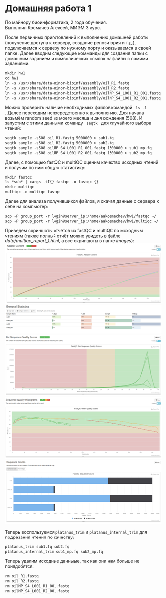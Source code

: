 # Домашняя работа 1
По майнору биоинформатика, 2 года обучения.  
Выполнил Космачев Алексей, МИЭМ 3 курс.

После первичных приготовлений к выполнению домашней работы (получение доступа к серверу, создание репозитория и т.д.), подключаемся к серверу по нужному порту и оказываемся в своей папке. Далее вводим следующие комманды для создания папки с домашним заданием и символических ссылок на файлы с самими заданиями:  

    mkdir hw1
    cd hw1
    ln -s /usr/share/data-minor-bioinf/assembly/oil_R1.fastq
    ln -s /usr/share/data-minor-bioinf/assembly/oil_R2.fastq
    ln -s /usr/share/data-minor-bioinf/assembly/oilMP_S4_L001_R1_001.fastq
    ln -s /usr/share/data-minor-bioinf/assembly/oilMP_S4_L001_R2_001.fastq

Moжно проверить наличие необходимых файлов командой <code> ls -l </code>. Далее переходим непосредственно к выполнению. Для начала возьмём random seed из моего месяца и дня рождения (508). И запустим с этими данными команду <code> seqtk </code> для случайного выбора чтений:

    seqtk sample -s508 oil_R1.fastq 5000000 > sub1.fq
    seqtk sample -s508 oil_R2.fastq 5000000 > sub2.fq
    seqtk sample -s508 oilMP_S4_L001_R1_001.fastq 1500000 > sub1_mp.fq
    seqtk sample -s508 oilMP_S4_L001_R2_001.fastq 1500000 > sub2_mp.fq

Далее, с помощью fastQC и multiQC оценим качество исходных чтений и получим по ним общую статистику:

    mkdir fastqc
    ls *sub* | xargs -tI{} fastqc -o fastqc {}
    mkdir multiqc
    multiqc -o multiqc fastqc

Далее для анализа получившихся файлов, я скачал данные с сервера к себе на компьютер:

    scp -P group_port -r login@server_ip:/home/aakosmachev/hw1/fastqc ~/
    scp -P group_port -r login@server_ip:/home/aakosmachev/hw1/multiqc ~/

Приведём скриншоты отчётов из fastQC и multiQC по мсходным чтениям (также полный отчёт можно увидеть в файле *data/multiqc_report_1.html*, а все скриншоты в папке *images*):  
![](https://github.com/TheMostKnown/hse21_hw1/blob/main/images/Adapter_content_1.png)  
![](https://github.com/TheMostKnown/hse21_hw1/blob/main/images/General_statisctics_1.png)  
![](https://github.com/TheMostKnown/hse21_hw1/blob/main/images/Per_seq_qual_scores_1.png)  
![](https://github.com/TheMostKnown/hse21_hw1/blob/main/images/Seq_qual_hist_1.png)  
![](https://github.com/TheMostKnown/hse21_hw1/blob/main/images/Sequence_Counts_1.png)  

Теперь воспользуемся <code>platanus_trim</code> и <code>platanus_internal_trim</code> для подрезания чтения по качеству:

    platanus_trim sub1.fq sub2.fq
    platanus_internal_trim sub1_mp.fq sub2_mp.fq
    
Теперь удалим исходные данныые, так как они нам больше не понядобятся:

    rm oil_R1.fastq
    rm oil_R2.fastq
    rm oilMP_S4_L001_R1_001.fastq
    rm oilMP_S4_L001_R2_001.fastq

